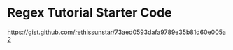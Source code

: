 # Regex Tutorial Starter Code

https://gist.github.com/rethissunstar/73aed0593dafa9789e35b81d60e005a2
